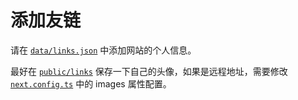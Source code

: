 # 添加友链

请在 [`data/links.json`](/data/links.json) 中添加网站的个人信息。

最好在 [`public/links`](public/links) 保存一下自己的头像，如果是远程地址，需要修改 [`next.config.ts`](/next.config.ts) 中的 images 属性配置。
